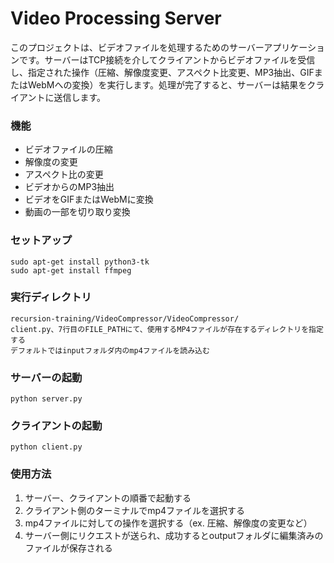 # Video Processing Server
このプロジェクトは、ビデオファイルを処理するためのサーバーアプリケーションです。サーバーはTCP接続を介してクライアントからビデオファイルを受信し、指定された操作（圧縮、解像度変更、アスペクト比変更、MP3抽出、GIFまたはWebMへの変換）を実行します。処理が完了すると、サーバーは結果をクライアントに送信します。

### 機能
- ビデオファイルの圧縮
- 解像度の変更
- アスペクト比の変更
- ビデオからのMP3抽出
- ビデオをGIFまたはWebMに変換
- 動画の一部を切り取り変換

### セットアップ
```
sudo apt-get install python3-tk
sudo apt-get install ffmpeg
```
### 実行ディレクトリ
```
recursion-training/VideoCompressor/VideoCompressor/
client.py、7行目のFILE_PATHにて、使用するMP4ファイルが存在するディレクトリを指定する
デフォルトではinputフォルダ内のmp4ファイルを読み込む
```
### サーバーの起動
```
python server.py
```

### クライアントの起動
```
python client.py
```

### 使用方法
1. サーバー、クライアントの順番で起動する
2. クライアント側のターミナルでmp4ファイルを選択する
3. mp4ファイルに対しての操作を選択する（ex. 圧縮、解像度の変更など）
4. サーバー側にリクエストが送られ、成功するとoutputフォルダに編集済みのファイルが保存される